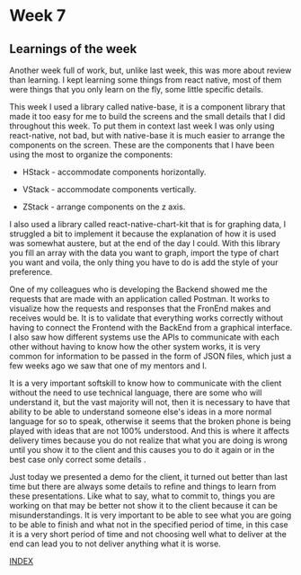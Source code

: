 # Week 7

## Learnings of the week

Another week full of work, but, unlike last week, this was more about review than learning. I kept learning some things from react native, most of them were things that you only learn on the fly, some little specific details. 

This week I used a library called native-base, it is a component library that made it too easy for me to build the screens and the small details that I did throughout this week. To put them in context last week I was only using react-native, not bad, but with native-base it is much easier to arrange the components on the screen. These are the components that I have been using the most to organize the components: 

- HStack - accommodate components horizontally. 

- VStack - accommodate components vertically. 

- ZStack - arrange components on the z axis. 

I also used a library called react-native-chart-kit that is for graphing data, I struggled a bit to implement it because the explanation of how it is used was somewhat austere, but at the end of the day I could. With this library you fill an array with the data you want to graph, import the type of chart you want and voila, the only thing you have to do is add the style of your preference.

One of my colleagues who is developing the Backend showed me the requests that are made with an application called Postman. It works to visualize how the requests and responses that the FronEnd makes and receives would be. It is to validate that everything works correctly without having to connect the Frontend with the BackEnd from a graphical interface. I also saw how different systems use the APIs to communicate with each other without having to know how the other system works, it is very common for information to be passed in the form of JSON files, which just a few weeks ago we saw that one of my mentors and I.

It is a very important softskill to know how to communicate with the client without the need to use technical language, there are some who will understand it, but the vast majority will not, then it is necessary to have that ability to be able to understand someone else's ideas in a more normal language for so to speak, otherwise it seems that the broken phone is being played with ideas that are not 100% understood. And this is where it affects delivery times because you do not realize that what you are doing is wrong until you show it to the client and this causes you to do it again or in the best case only correct some details .

Just today we presented a demo for the client, it turned out better than last time but there are always some details to refine and things to learn from these presentations. Like what to say, what to commit to, things you are working on that may be better not show it to the client because it can be misunderstandings. It is very important to be able to see what you are going to be able to finish and what not in the specified period of time, in this case it is a very short period of time and not choosing well what to deliver at the end can lead you to not deliver anything what it is worse.


[INDEX](https://diegonavarroq.github.io/Journal/)
